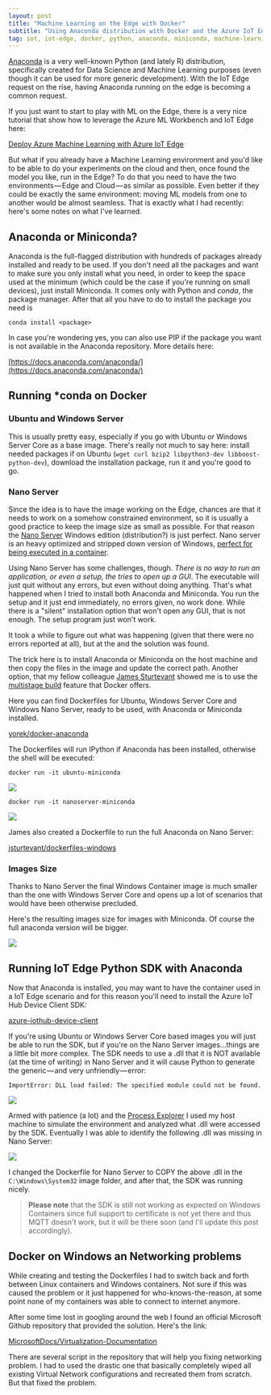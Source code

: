 ```yaml
---
layout: post
title: "Machine Learning on the Edge with Docker"
subtitle: "Using Anaconda distribution with Docker and the Azure IoT Edge Python SDK"
tag: iot, iot-edge, docker, python, anaconda, miniconda, machine-learning
---
```


[Anaconda](https://www.anaconda.com/download/) is a very well-known Python (and lately R) distribution, specifically created for Data Science and Machine Learning purposes (even though it can be used for more generic development). With the IoT Edge request on the rise, having Anaconda running on the edge is becoming a common request.

If you just want to start to play with ML on the Edge, there is a very nice tutorial that show how to leverage the Azure ML Workbench and IoT Edge here:

[Deploy Azure Machine Learning with Azure IoT Edge](https://docs.microsoft.com/en-us/azure/iot-edge/tutorial-deploy-machine-learning)

But what if you already have a Machine Learning environment and you'd like to be able to do your experiments on the cloud and then, once found the model you like, run in the Edge? To do that you need to have the two environments — Edge and Cloud — as similar as possible. Even better if they could be exactly the same environment: moving ML models from one to another would be almost seamless. That is exactly what I had recently: here's some notes on what I've learned.

## Anaconda or Miniconda?
Anaconda is the full-flagged distribution with hundreds of packages already installed and ready to be used. If you don't need all the packages and want to make sure you only install what you need, in order to keep the space used at the minimum (which could be the case if you're running on small devices), just install Miniconda. It comes only with Python and *conda*, the package manager. After that all you have to do to install the package you need is 

```
conda install <package>
```

In case you're wondering yes, you can also use PIP if the package you want is not available in the Anaconda repository. More details here:

[https://docs.anaconda.com/anaconda/](https://docs.anaconda.com/anaconda/)

## Running *conda on Docker
### Ubuntu and Windows Server
This is usually pretty easy, especially if you go with Ubuntu or Windows Server Core as a base image. There's really not much to say here: install needed packages if  on Ubuntu (`wget curl bzip2 libpython3-dev libboost-python-dev`), download the installation package, run it and you're good to go.

### Nano Server
Since the idea is to have the image working on the Edge, chances are that it needs to work on a somehow constrained environment, so it is usually a good practice to keep the image size as small as possible. For that reason the [Nano Server](https://docs.microsoft.com/en-us/windows-server/get-started/getting-started-with-nano-server) Windows edition (distribution?) is just perfect. Nano server is an heavy optimized and stripped down version of Windows, [perfect for being executed in a container](https://cloudblogs.microsoft.com/windowsserver/2016/02/10/exploring-nano-server-for-windows-server-2016/). 

Using Nano Server has some challenges, though. *There is no way to run an application, or even a setup, the tries to open up a GUI*. The executable will just quit without any errors, but even without doing anything. That's what happened when I tried to install both Anaconda and Miniconda. You run the setup and it just end immediately, no errors given, no work done. While there is a "silent" installation option that won't open any GUI, that is not enough. The setup program just won't work.

It took a while to figure out what was happening (given that there were no errors reported at all), but at the and the solution was found.

The trick here is to install Anaconda or Miniconda on the host machine and then copy the files in the image and update the correct path. Another option, that my fellow colleague [James Sturtevant](http://www.jamessturtevant.com/) showed me is to use the [multistage build]() feature that Docker offers.

Here you can find Dockerfiles for Ubuntu, Windows Server Core and Windows Nano Server, ready to be used, with Anaconda or Miniconda installed.

[yorek/docker-anaconda](https://github.com/yorek/docker-anaconda)

The Dockerfiles will run IPython if Anaconda has been installed, otherwise the shell will be executed:

```
docker run -it ubuntu-miniconda
```

![](/public/images/2018-03-20/image-1.png)

```
docker run -it nanoserver-miniconda
```

![](/public/images/2018-03-20/image-2.png)

James also created a Dockerfile to run the full Anaconda on Nano Server:

[jsturtevant/dockerfiles-windows](https://github.com/jsturtevant/dockerfiles-windows/tree/master/Anaconda)

### Images Size
Thanks to Nano Server the final Windows Container image is much smaller than the one with Windows Server Core and opens up a lot of scenarios that would have been otherwise precluded. 

Here's the resulting images size for images with Miniconda. Of course the full anaconda version will be bigger.

![](/public/images/2018-03-20/image-3.png)

## Running IoT Edge Python SDK with Anaconda
Now that Anaconda is installed, you may want to have the container used in a IoT Edge scenario and for this reason you'll need to install the Azure IoT Hub Device Client SDK:

[azure-iothub-device-client]()

If you're using Ubuntu or Windows Server Core based images you will just be able to run the SDK, but if you're on the Nano Server images...things are a little bit more complex. The SDK needs to use a .dll that it is NOT available (at the time of writing) in Nano Server and it will cause Python to generate the generic — and very unfriendly — error:

```
ImportError: DLL load failed: The specified module could not be found.
```

![](/public/images/2018-03-20/image-4.png)

Armed with patience (a lot) and the [Process Explorer]() I used my host machine to simulate the environment and analyzed what .dll were accessed by the SDK. Eventually I was able to identify the following .dll was missing in Nano Server:

![](/public/images/2018-03-20/image-5.png)

I changed the Dockerfile for Nano Server to COPY the above .dll in the `C:\Windows\System32` image folder, and after that, the SDK was running nicely.

>**Please note** that the SDK is still not working as expected on Windows Containers since full support to certificate is not yet there and thus MQTT doesn't work, but it will be there soon (and I'll update this post accordingly).

## Docker on Windows an Networking problems
While creating and testing the Dockerfiles I had to switch back and forth between Linux containers and Windows containers. Not sure if this was caused the problem or it just happened for who-knows-the-reason, at some point none of my containers was able to connect to internet anymore. 

After some time lost in googling around the web I found an official Microsoft Github repository that provided the solution. Here's the link:

[MicrosoftDocs/Virtualization-Documentation]()

There are several script in the repository that will help you fixing networking problem. I had to used the drastic one that basically completely wiped all existing Virtual Network configurations and recreated them from scratch. But that fixed the problem.